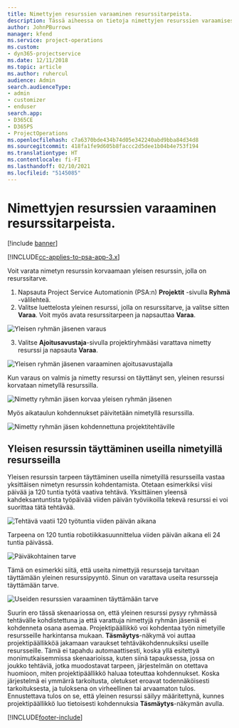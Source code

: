 ```yaml
---
title: Nimettyjen resurssien varaaminen resurssitarpeista.
description: Tässä aiheessa on tietoja nimettyjen resurssien varaamisesta yleistä resurssitarvetta varten.
author: JohnPBurrows
manager: kfend
ms.service: project-operations
ms.custom:
- dyn365-projectservice
ms.date: 12/11/2018
ms.topic: article
ms.author: ruhercul
audience: Admin
search.audienceType:
- admin
- customizer
- enduser
search.app:
- D365CE
- D365PS
- ProjectOperations
ms.openlocfilehash: c7a6370bde434b74d05e342240abd9bba84d34d8
ms.sourcegitcommit: 418fa1fe9d605b8faccc2d5dee1b04b4e753f194
ms.translationtype: HT
ms.contentlocale: fi-FI
ms.lasthandoff: 02/10/2021
ms.locfileid: "5145085"
---
```

# <a name="book-named-resources-from-resource-requirements"></a>Nimettyjen resurssien varaaminen resurssitarpeista.

[!include [banner](../includes/psa-now-project-operations.md)]

[!INCLUDE[cc-applies-to-psa-app-3.x](../includes/cc-applies-to-psa-app-3x.md)]

Voit varata nimetyn resurssin korvaamaan yleisen resurssin, jolla on resurssitarve.

1. Napsauta Project Service Automationin (PSA:n) **Projektit** -sivulla **Ryhmä** -välilehteä.
2. Valitse luettelosta yleinen resurssi, jolla on resurssitarve, ja valitse sitten **Varaa**. Voit myös avata resurssitarpeen ja napsauttaa **Varaa**.


![Yleisen ryhmän jäsenen varaus](media/RM-how-to-14.png)


3. Valitse **Ajoitusavustaja**-sivulla projektiryhmääsi varattava nimetty resurssi ja napsauta **Varaa**.

![Yleisen ryhmän jäsenen varaaminen ajoitusavustajalla](media/RM-how-to-15.png)

Kun varaus on valmis ja nimetty resurssi on täyttänyt sen, yleinen resurssi korvataan nimetyllä resurssilla.

![Nimetty ryhmän jäsen korvaa yleisen ryhmän jäsenen](media/RM-how-to-16.png)

Myös aikataulun kohdennukset päivitetään nimetyllä resurssilla.

![Nimetty ryhmän jäsen kohdennettuna projektitehtäville](media/RM-how-to-17.png)

## <a name="fulfill-a-generic-resource-with-multiple-named-resources"></a>Yleisen resurssin täyttäminen useilla nimetyillä resursseilla
Yleisen resurssin tarpeen täyttäminen useilla nimetyillä resursseilla vastaa yksittäisen nimetyn resurssin kohdentamista. Otetaan esimerkiksi viisi päivää ja 120 tuntia työtä vaativa tehtävä. Yksittäinen yleensä kahdeksantuntista työpäivää viiden päivän työviikoilla tekevä resurssi ei voi suorittaa tätä tehtävää. 

![Tehtävä vaatii 120 työtuntia viiden päivän aikana](media/RM-how-to-21.png)

Tarpeena on 120 tuntia robotiikkasuunnittelua viiden päivän aikana eli 24 tuntia päivässä.

![Päiväkohtainen tarve](media/RM-how-to-22.png)

Tämä on esimerkki siitä, että useita nimettyjä resursseja tarvitaan täyttämään yleinen resurssipyyntö. Sinun on varattava useita resursseja täyttämään tarve.

![Useiden resurssien varaaminen täyttämään tarve](media/RM-how-to-23.png)

Suurin ero tässä skenaariossa on, että yleinen resurssi pysyy ryhmässä tehtävälle kohdistettuna ja että varattuja nimettyjä ryhmän jäseniä ei kohdenneta osana asemaa. Projektipäällikkö voi kohdentaa työn nimetyille resursseille harkintansa mukaan. **Täsmäytys**-näkymä voi auttaa projektipäällikköä jakamaan varaukset tehtäväkohdennuksiksi useille resursseille. Tämä ei tapahdu automaattisesti, koska yllä esitettyä monimutkaisemmissa skenaarioissa, kuten siinä tapauksessa, jossa on joukko tehtäviä, jotka muodostavat tarpeen, järjestelmän on otettava huomioon, miten projektipäällikkö haluaa toteuttaa kohdennukset. Koska järjestelmä ei ymmärrä tarkoitusta, oletukset eroavat todennäköisesti tarkoituksesta, ja tuloksena on virheellinen tai arvaamaton tulos. Ennustettava tulos on se, että yleinen resurssi säilyy määritettynä, kunnes projektipäällikkö luo tietoisesti kohdennuksia **Täsmäytys**-näkymän avulla.




[!INCLUDE[footer-include](../includes/footer-banner.md)]